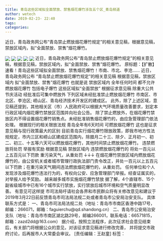 ```yaml
---
title: 青岛这些区域拟全面禁放、禁售烟花爆竹涉及五个区_青岛频道
author: wetech
date: 2019-02-23- 22:40
tags: 
categories: 
---
```

近日，青岛政务网公布“青岛禁止燃放烟花爆竹规定”的相关意见稿，根据意见稿，禁放区域内，拟“全面禁放、禁售”烟花爆竹。
<!-- more -->
                
<img align="center" border="0" src="http://p0.ifengimg.com/a/2019_08/fe10425d7695980_size79_w1000_h475.jpg" />
                
<img align="center" border="0" src="http://p1.ifengimg.com/a/2019_08/e2869ba601d0746_size38_w500_h325.jpg" />
                
<img align="center" border="0" src="http://p1.ifengimg.com/a/2019_08/b8ca7167c0a2a80_size22_w500_h311.jpg" />
            
<img align="center" border="0" src="http://p0.ifengimg.com/a/2019_08/650fc25dcc9a1ab_size42_w500_h338.jpg" />
<img align="center" border="0" src="http://p2.ifengimg.com/a/2016/0810/204c433878d5cf9size1_w16_h16.png" />
近日，青岛政务网公布“青岛禁止燃放烟花爆竹规定”的相关意见稿，根据意见稿，禁放区域内，拟“全面禁放、禁售”烟花爆竹。
原标题：【扩散】速看！青岛这些区域拟全面禁放、禁售烟花爆竹！市南、市北、李沧......
近日，青岛政务网公布
“青岛禁止燃放烟花爆竹规定”的相关意见稿
根据意见稿，禁放区域内
拟“全面禁放、禁售”烟花爆竹
也就是说
禁放区域内
全年任何时间
都不允许燃放烟花爆竹
包括电子爆竹
这些区域拟“全面禁放”
根据征求意见稿
除重大公共节庆活动
经批准后可集中燃放外
下列区域未经批准禁止燃放烟花爆竹
市南区、市北区、李沧区;
崂山区、青岛经济技术开发区的建成区。
此外，除了上述区域，意见稿还提到，其他相关区（市）人民政府可以根据大气环境质量改善要求，划定本行政区域内烟花爆竹禁放区范围并向社会公告。
除了禁止燃放外，在烟花爆竹禁放区内不得设置烟花爆竹销售点。未经批准销售烟花爆竹的，由应急管理部门依法处理。
根据现行的相关限放法规
青岛全年有6天时间
可燃放烟花爆竹
这也是征求意见稿与现行政策最大的区别
目前青岛实行烟花爆竹限放政策，即我市地方性法规规定，市内三区和崂山区建成区范围内，除腊月二十三、除夕、正月初一、初二、初三、十五等六天可以燃放烟花爆竹，其他时间禁止燃放烟花爆竹。
违禁燃放将处罚
举报有奖励
根据意见稿
禁放区域内
违禁燃放烟花爆竹的
将处一百元以上五百元以下罚款
重污染天气，从重处罚
↓↓↓
在烟花爆竹禁放区域内燃放烟花爆竹的，由公安机关或者城市管理行政执法部门责令改正，并处一百元以上五百元以下罚款；在重污染天气期间违法燃放烟花爆竹的，从重处罚。
任何单位和个人发现涉及烟花爆竹违法行为的，有权向公安、应急管理部门举报。经查证属实的，对举报人给予奖励。
越来越多城市实施烟花爆竹禁放
据了解，4个直辖市、15个副省级城市中已有16个城市实行禁放，实行禁放后城市环境和空气质量明显改善。
有意见可这样提
市司法局吁请社会各界和市民群众将有关修改意见和建议于2019年3月22日前反馈青岛市司法局法规二处或者青岛市公安局治安支队。
具体联系方式是：
一、青岛市司法局法规二处（地址：青岛市市南区香港中路17号，邮编：266071，邮箱：faguierchu@qd.shandong.cn）
二、青岛市公安局治安支队（地址：青岛市市南区湖北路29号，邮编266001，联系电话：66571815，邮箱：zazd2dd@163.com）
据介绍，按照立法程序，此次征求社会意见结束后，有关部门将根据公众的意见，对该征求意见稿进行修改完善， 并将提交市政府讨论，后再报市人大常委会审议。
[责任编辑：王赵童]
标签：
 
 
             
